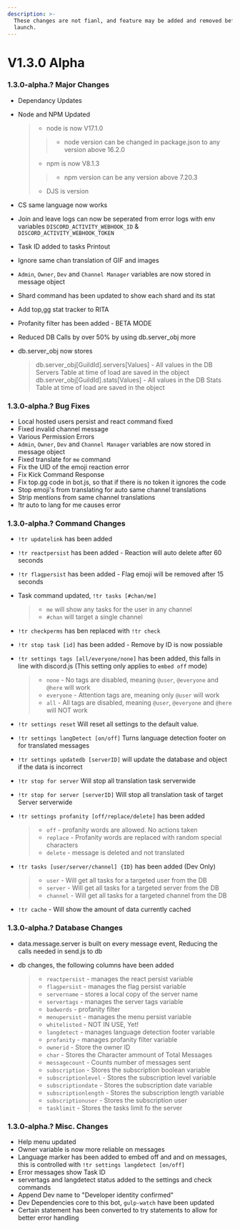 ```yaml
---
description: >-
  These changes are not fianl, and feature may be added and removed before
  launch.
---
```


# V1.3.0 Alpha

### 1.3.0-alpha.? Major Changes

* Dependancy Updates
*   Node and NPM Updated

    > * node is now V17.1.0
    >
    > > * node version can be changed in package.json to any version above 16.2.0
    >
    > * npm is now V8.1.3
    >
    > > * npm version can be any version above 7.20.3
    >
    > * DJS is version
* CS same language now works
* Join and leave logs can now be seperated from error logs with env variables `DISCORD_ACTIVITY_WEBHOOK_ID` & `DISCORD_ACTIVITY_WEBHOOK_TOKEN`
* Task ID added to tasks Printout
* Ignore same chan translation of GIF and images
* `Admin`, `Owner`, `Dev` and `Channel Manager` variables are now stored in message object
* Shard command has been updated to show each shard and its stat
* Add top,gg stat tracker to RITA
* Profanity filter has been added - BETA MODE
* Reduced DB Calls by over 50% by using db.server\_obj more
*   db.server\_obj now stores

    > db.server\_obj\[GuildId].servers\[Values] - All values in the DB Servers Table at time of load are saved in the object db.server\_obj\[GuildId].stats\[Values] - All values in the DB Stats Table at time of load are saved in the object

### 1.3.0-alpha.? Bug Fixes

* Local hosted users persist and react command fixed
* Fixed invalid channel message
* Various Permission Errors
* `Admin`, `Owner`, `Dev` and `Channel Manager` variables are now stored in message object
* Fixed translate for `me` command
* Fix the UID of the emoji reaction error
* Fix Kick Command Response
* Fix top.gg code in bot.js, so that if there is no token it ignores the code
* Stop emoji's from translating for auto same channel translations
* Strip mentions from same channel translations
* !tr auto to lang for me causes error

### 1.3.0-alpha.? Command Changes

* `!tr updatelink` has been added
* `!tr reactpersist` has been added - Reaction will auto delete after 60 seconds
* `!tr flagpersist` has been added - Flag emoji will be removed after 15 seconds
*   Task command updated, `!tr tasks [#chan/me]`

    > * `me` will show any tasks for the user in any channel
    > * `#chan` will target a single channel
* `!tr checkperms` has ben replaced with `!tr check`
* `!tr stop task [id]` has been added - Remove by ID is now possiable
*   `!tr settings tags [all/everyone/none]` has been added, this falls in line with discord.js (This setting only applies to `embed off` mode)

    > * `none` - No tags are disabled, meaning `@user`, `@everyone` and `@here` will work
    > * `everyone` - Attention tags are, meaning only `@user` will work
    > * `all` - All tags are disabled, meaning `@user`, `@everyone` and `@here` will NOT work
* `!tr settings reset` Will reset all settings to the default value.
* `!tr settings langDetect [on/off]` Turns language detection footer on for translated messages
* `!tr settings updatedb [serverID]` will update the database and object if the data is incorrect
* `!tr stop for server` Will stop all translation task serverwide
* `!tr stop for server [serverID]` Will stop all translation task of target Server serverwide
*   `!tr settings profanity [off/replace/delete]` has been added

    > * `off` - profanity words are allowed. No actions taken
    > * `replace` - Profanity words are replaced with random special characters
    > * `delete` - message is deleted and not translated
*   `!tr tasks [user/server/channel] {ID}` has been added (Dev Only)

    > * `user` - Will get all tasks for a targeted user from the DB
    > * `server` - Will get all tasks for a targeted server from the DB
    > * `channel` - Will get all tasks for a targeted channel from the DB
* `!tr cache` - Will show the amount of data currently cached

### 1.3.0-alpha.? Database Changes

* data.message.server is built on every message event, Reducing the calls needed in send.js to db
*   db changes, the following columns have been added

    > * `reactpersist` - manages the react persist variable
    > * `flagpersist` - manages the flag persist variable
    > * `servername` - stores a local copy of the server name
    > * `servertags` - manages the server tags variable
    > * `badwords` - profanity filter
    > * `menupersist` - manages the menu persist variable
    > * `whitelisted` - NOT IN USE, Yet!
    > * `langdetect` - manages language detection footer variable
    > * `profanity` - manages profanity filter variable
    > * `ownerid` - Store the owner ID
    > * `char` - Stores the Character ammount of Total Messages
    > * `messagecount` - Counts number of messages sent
    > * `subscription` - Stores the subscription boolean variable
    > * `subscriptionlevel` - Stores the subscription level variable
    > * `subscriptiondate` - Stores the subscription date variable
    > * `subscriptionlength` - Stores the subscription length variable
    > * `subscriptionuser` - Stores the subscription user
    > * `tasklimit` - Stores the tasks limit fo the server

### 1.3.0-alpha.? Misc. Changes

* Help menu updated
* Owner variable is now more reliable on messages
* Language marker has been added to embed off and and on messages, this is controlled with `!tr settings langdetect [on/off]`
* Error messages show Task ID
* servertags and langdetect status added to the settings and check commands
* Append Dev name to "Developer identity confirmed"
* Dev Dependencies core to this bot, `gulp-watch` have been updated
* Certain statement has been converted to try statements to allow for better error handling
